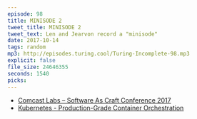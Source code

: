 ```yaml
---
episode: 98
title: MINISODE 2
tweet_title: MINISODE 2
tweet_text: Len and Jearvon record a "minisode"
date: 2017-10-14
tags: random
mp3: http://episodes.turing.cool/Turing-Incomplete-98.mp3
explicit: false
file_size: 24646355
seconds: 1540
picks:
---
```


* [Comcast Labs – Software As Craft Conference 2017](https://techevents.comcast.com/software/)
* [Kubernetes - Production-Grade Container Orchestration](https://kubernetes.io/)
